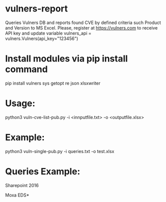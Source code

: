 # vulners-report

Queries Vulners DB and reports found CVE by defined criteria such Product and Version to MS Excel. Please, register at https://vulners.com to receive API key and update variable vulners_api = vulners.Vulners(api_key="123456")

# Install modules via pip install <modulename> command

pip install vulners sys getopt re json xlsxwriter

# Usage:
 python3 vuln-cve-list-pub.py -i <innputfile.txt> -o <outputfile.xlsx>

# Example:
 python3 vuln-single-pub.py -i queries.txt -o test.xlsx
 
# Queries Example:

Sharepoint 2016

Moxa EDS*

